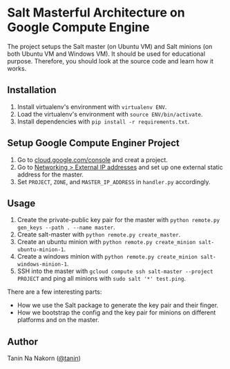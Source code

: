 Salt Masterful Architecture on Google Compute Engine
============================================================

The project setups the Salt master (on Ubuntu VM) and Salt minions (on both Ubuntu VM and Windows VM).
It should be used for educational purpose. Therefore, you should look at the source code and learn how it works.


Installation
---------------

1. Install virtualenv's environment with `virtualenv ENV`.
2. Load the virtualenv's environment with `source ENV/bin/activate`.
3. Install dependencies with `pip install -r requirements.txt`.


Setup Google Compute Enginer Project
-------------------------------------

1. Go to [cloud.google.com/console](https://cloud.google.com/console) and creat a project.
2. Go to [Networking > External IP addresses](https://pantheon.corp.google.com/networking/addresses/list) and set up one external static address for the master.
3. Set `PROJECT`, `ZONE`, and `MASTER_IP_ADDRESS` in `handler.py` accordingly.


Usage
-------

1. Create the private-public key pair for the master with `python remote.py gen_keys --path . --name master`.
2. Create salt-master with `python remote.py create_master`.
3. Create an ubuntu minion with `python remote.py create_minion salt-ubuntu-minion-1`.
4. Create a windows minion with `python remote.py create_minion salt-windows-minion-1`.
5. SSH into the master with `gcloud compute ssh salt-master --project PROJECT` and ping all minions with `sudo salt '*' test.ping`.


There are a few interesting parts:
* How we use the Salt package to generate the key pair and their finger.
* How we bootstrap the config and the key pair for minions on different platforms and on the master.


Author
------
Tanin Na Nakorn ([@tanin](https://twitter.com/tanin))

